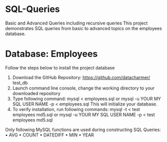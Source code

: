 # SQL-Queries
Basic and Advanced Queries including recursive queries
This project demonstrates SQL queries from basic to advanced topics on the employees database.
# Database: Employees
Follow the steps below to install the project database
1. Download the GitHub Repository: https://github.com/datacharmer/
test_db
2. Launch command line console, change the working directory to your downloaded repository
3. Type following command:
mysql < employees.sql
or
mysql -u YOUR MY SQL USER NAME -p < employees.sql
This will initialize your database.
4. To verify installation, run following commands:
mysql -t < test employees md5.sql
or
mysql -u YOUR MY SQL USER NAME -p < test employees md5.sql

Only following MySQL functions are used during constructing
SQL Queries:
• AVG
• COUNT
• DATEDIFF
• MIN
• YEAR
